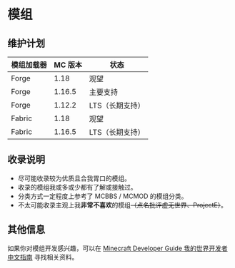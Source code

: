 # 模组

## 维护计划

| 模组加载器 | MC 版本 | 状态            |
| ---------- | ------- | --------------- |
| Forge      | 1.18    | 观望            |
| Forge      | 1.16.5  | 主要支持        |
| Forge      | 1.12.2  | LTS（长期支持） |
| Fabric     | 1.18    | 观望            |
| Fabric     | 1.16.5  | LTS（长期支持） |

## 收录说明

- 尽可能收录较为优质且合我胃口的模组。
- 收录的模组我或多或少都有了解或接触过。
- 分类方式一定程度上参考了 MCBBS / MCMOD 的模组分类。
- 不太可能收录主观上我**非常不喜欢**的模组~~（点名批评虚无世界、ProjectE）~~。

## 其他信息

如果你对模组开发感兴趣，可以在 [Minecraft Developer Guide 我的世界开发者中文指南](https://github.com/Mouse0w0/MinecraftDeveloperGuide) 寻找相关资料。
